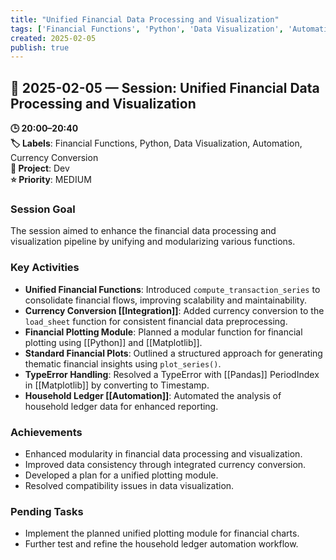 ```yaml
---
title: "Unified Financial Data Processing and Visualization"
tags: ['Financial Functions', 'Python', 'Data Visualization', 'Automation', 'Currency Conversion']
created: 2025-02-05
publish: true
---
```


## 📅 2025-02-05 — Session: Unified Financial Data Processing and Visualization

**🕒 20:00–20:40**  
**🏷️ Labels**: Financial Functions, Python, Data Visualization, Automation, Currency Conversion  
**📂 Project**: Dev  
**⭐ Priority**: MEDIUM  


### Session Goal
The session aimed to enhance the financial data processing and visualization pipeline by unifying and modularizing various functions.

### Key Activities
- **Unified Financial Functions**: Introduced `compute_transaction_series` to consolidate financial flows, improving scalability and maintainability.
- **Currency Conversion [[Integration]]**: Added currency conversion to the `load_sheet` function for consistent financial data preprocessing.
- **Financial Plotting Module**: Planned a modular function for financial plotting using [[Python]] and [[Matplotlib]].
- **Standard Financial Plots**: Outlined a structured approach for generating thematic financial insights using `plot_series()`.
- **TypeError Handling**: Resolved a TypeError with [[Pandas]] PeriodIndex in [[Matplotlib]] by converting to Timestamp.
- **Household Ledger [[Automation]]**: Automated the analysis of household ledger data for enhanced reporting.

### Achievements
- Enhanced modularity in financial data processing and visualization.
- Improved data consistency through integrated currency conversion.
- Developed a plan for a unified plotting module.
- Resolved compatibility issues in data visualization.

### Pending Tasks
- Implement the planned unified plotting module for financial charts.
- Further test and refine the household ledger automation workflow.
